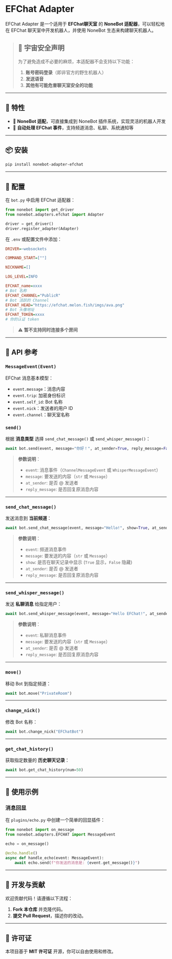 # EFChat Adapter

EFChat Adapter 是一个适用于 **EFChat聊天室** 的 **NoneBot 适配器**，可以轻松地在 EFChat 聊天室中开发机器人，并使用 NoneBot 生态来构建聊天机器人。

> ## 🚨 宇宙安全声明
>
> 为了避免造成不必要的麻烦，本适配器不会支持以下功能：
> 1. **账号密码登录**（即非官方的野生机器人）
> 2. **发送语音**
> 3. **其他有可能危害聊天室安全的功能**

---

## 🚀 特性
- 🔌 **NoneBot 适配**，可直接集成到 NoneBot 插件系统，实现灵活的机器人开发
- 📡 **自动处理 EFChat 事件**，支持频道消息、私聊、系统通知等

---

## 📦 安装
```bash
pip install nonebot-adapter-efchat
```
---

## 🔧 配置
在 `bot.py` 中启用 EFChat 适配器：
```python
from nonebot import get_driver
from nonebot.adapters.efchat import Adapter

driver = get_driver()
driver.register_adapter(Adapter)
```

在 `.env` 或配置文件中添加：
```ini
DRIVER=~websockets

COMMAND_START=[""]

NICKNAME=[]

LOG_LEVEL=INFO

EFCHAT_name=xxxx
# Bot 名称
EFCHAT_CHANNEL="PublicR"
# Bot 活跃的 Channel
EFCHAT_HEAD="https://efchat.melon.fish/imgs/ava.png"
# Bot 头像地址
EFCHAT_TOKEN=xxxx
# 你的认证 token
```

> ⚠️ **暂不支持同时连接多个房间**

---

## 📖 API 参考

### `MessageEvent(Event)`
EFChat 消息基本模型：
- `event.message`：消息内容
- `event.trip`: 加密身份标识
- `event.self_id`: Bot 名称
- `event.nick`：发送者的用户 ID
- `event.channel`：聊天室名称

### `send()`
根据 **消息类型** 选择 `send_chat_message()` 或 `send_whisper_message()`：
```python
await bot.send(event, message="你好！", at_sender=True, reply_message=False)
```
> **参数说明**：
> - `event`: 消息事件（`ChannelMessageEvent` 或 `WhisperMessageEvent`）
> - `message`: 要发送的内容（`str` 或 `Message`）
> - `at_sender`: 是否 @ 发送者
> - `reply_message`: 是否回复原消息内容

---

### `send_chat_message()`
发送消息到 **当前频道**：
```python
await bot.send_chat_message(event, message="Hello!", show=True, at_sender=False, reply_message=False)
```
> **参数说明**：
> - `event`: 频道消息事件
> - `message`: 要发送的内容（`str` 或 `Message`）
> - `show`: 是否在聊天记录中显示 (`True` 显示，`False` 隐藏)
> - `at_sender`: 是否 @ 发送者
> - `reply_message`: 是否回复原消息内容

---

### `send_whisper_message()`
发送 **私聊消息** 给指定用户：
```python
await bot.send_whisper_message(event, message="Hello EFChat!", at_sender=False, reply_message=False)
```
> **参数说明**：
> - `event`: 私聊消息事件
> - `message`: 要发送的内容（`str` 或 `Message`）
> - `at_sender`: 是否 @ 发送者
> - `reply_message`: 是否回复原消息内容

---

### `move()`
移动 Bot 到指定频道：
```python
await bot.move("PrivateRoom")
```

---

### `change_nick()`
修改 Bot 名称：
```python
await bot.change_nick("EFChatBot")
```

---

### `get_chat_history()`
获取指定数量的 **历史聊天记录**：
```python
await bot.get_chat_history(num=50)
```

---

## 💬 使用示例

### **消息回显**
在 `plugins/echo.py` 中创建一个简单的回显插件：
```python
from nonebot import on_message
from nonebot.adapters.EFCHAT import MessageEvent

echo = on_message()

@echo.handle()
async def handle_echo(event: MessageEvent):
    await echo.send(f"你发送的消息是: {event.get_message()}")
```

---

## 🔨 开发与贡献
欢迎贡献代码！请遵循以下流程：
1. **Fork 本仓库** 并克隆代码。
2. **提交 Pull Request**，描述你的改动。

---

## 📜 许可证
本项目基于 **MIT 许可证** 开源，你可以自由使用和修改。
